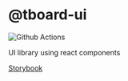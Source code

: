 # @tboard-ui

![Github Actions](https://github.com/tpay-tboard/tboard-ui/workflows/chromatic/badge.svg)

UI library using react components

[Storybook](https://master--5f22922f5d292e0022d686b2.chromatic.com)
